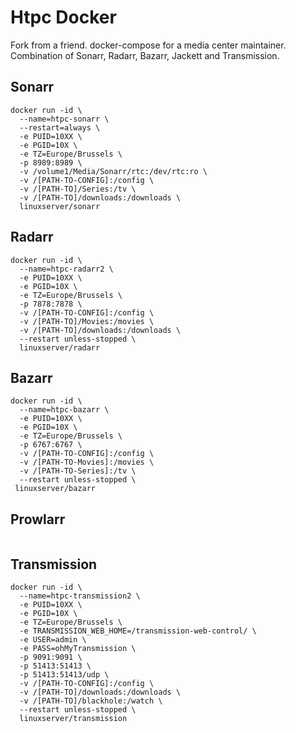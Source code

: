 # Htpc Docker

Fork from a friend. docker-compose for a media center maintainer.
Combination of Sonarr, Radarr, Bazarr, Jackett and Transmission. 

## Sonarr

```
docker run -id \
  --name=htpc-sonarr \
  --restart=always \
  -e PUID=10XX \
  -e PGID=10X \
  -e TZ=Europe/Brussels \
  -p 8989:8989 \
  -v /volume1/Media/Sonarr/rtc:/dev/rtc:ro \
  -v /[PATH-TO-CONFIG]:/config \
  -v /[PATH-TO]/Series:/tv \
  -v /[PATH-TO]/downloads:/downloads \
  linuxserver/sonarr
```

## Radarr

```
docker run -id \
  --name=htpc-radarr2 \
  -e PUID=10XX \
  -e PGID=10X \
  -e TZ=Europe/Brussels \
  -p 7878:7878 \
  -v /[PATH-TO-CONFIG]:/config \
  -v /[PATH-TO]/Movies:/movies \
  -v /[PATH-TO]/downloads:/downloads \
  --restart unless-stopped \
  linuxserver/radarr
```

## Bazarr

```
docker run -id \
  --name=htpc-bazarr \
  -e PUID=10XX \
  -e PGID=10X \
  -e TZ=Europe/Brussels \
  -p 6767:6767 \
  -v /[PATH-TO-CONFIG]:/config \
  -v /[PATH-TO-Movies]:/movies \
  -v /[PATH-TO-Series]:/tv \
  --restart unless-stopped \
 linuxserver/bazarr
```

## Prowlarr

```
```

## Transmission

```
docker run -id \
  --name=htpc-transmission2 \
  -e PUID=10XX \
  -e PGID=10X \
  -e TZ=Europe/Brussels \
  -e TRANSMISSION_WEB_HOME=/transmission-web-control/ \
  -e USER=admin \
  -e PASS=ohMyTransmission \
  -p 9091:9091 \
  -p 51413:51413 \
  -p 51413:51413/udp \
  -v /[PATH-TO-CONFIG]:/config \
  -v /[PATH-TO]/downloads:/downloads \
  -v /[PATH-TO]/blackhole:/watch \
  --restart unless-stopped \
  linuxserver/transmission
```

